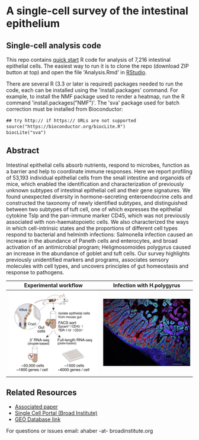 # A single-cell survey of the intestinal epithelium

## Single-cell analysis code
This repo contains <a href="https://github.com/adamh-broad/single_cell_intestine/blob/master/Analysis.md">quick start</a> R code for analysis of 7,216 intestinal epithelial cells. The easiest way to run it is to clone the repo (download ZIP button at top) and open the file 'Analysis.Rmd' in <a href="https://www.rstudio.com/">RStudio</a>. 

There are several R (3.3 or later is required) packages needed to run the code, each can be installed using the 'install.packages' command. For example, to install the NMF package used to render a heatmap, run the R command 'install.packages("NMF")'. The 'sva' package used for batch correction must be installed from Bioconductor:

```{r }
## try http:// if https:// URLs are not supported
source("https://bioconductor.org/biocLite.R")
biocLite("sva")
``` 

## Abstract
Intestinal epithelial cells absorb nutrients, respond to microbes, function as a barrier and help to coordinate immune responses. Here we report profiling of 53,193 individual epithelial cells from the small intestine and organoids of mice, which enabled the identification and characterization of previously unknown subtypes of intestinal epithelial cell and their gene signatures. We found unexpected diversity in hormone-secreting enteroendocrine cells and constructed the taxonomy of newly identified subtypes, and distinguished between two subtypes of tuft cell, one of which expresses the epithelial cytokine Tslp and the pan-immune marker CD45, which was not previously associated with non-haematopoietic cells. We also characterized the ways in which cell-intrinsic states and the proportions of different cell types respond to bacterial and helminth infections: Salmonella infection caused an increase in the abundance of Paneth cells and enterocytes, and broad activation of an antimicrobial program; Heligmosomoides polygyrus caused an increase in the abundance of goblet and tuft cells. Our survey highlights previously unidentified markers and programs, associates sensory molecules with cell types, and uncovers principles of gut homeostasis and response to pathogens.

Experimental workflow            |  Infection with H.polygyrus
:-------------------------:|:-------------------------:
![](https://github.com/adamh-broad/single_cell_intestine/blob/master/Fig1a.jpg)  |  ![](https://github.com/adamh-broad/single_cell_intestine/blob/master/Relmb.jpg)

## Related Resources
* <a href="https://www.nature.com/articles/nature24489"> Associated paper </a>
* <a href="https://portals.broadinstitute.org/single_cell/study/small-intestinal-epithelium">Single Cell Portal (Broad Institute)</a>
* <a href="https://www.ncbi.nlm.nih.gov/geo/query/acc.cgi?acc=GSE92332">GEO Database link</a>

For questions or issues email:
ahaber -at- broadinstitute.org
